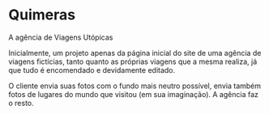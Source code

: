 # Quimeras
A agência de Viagens Utópicas

Inicialmente, um projeto apenas da página inicial do site de uma agência de viagens fictícias, tanto quanto as próprias viagens que a mesma realiza, já que tudo é encomendado e devidamente editado. <br>

O cliente envia suas fotos com o fundo mais neutro possível, envia também fotos de lugares do mundo que visitou (em sua imaginação). A agência faz o resto.
